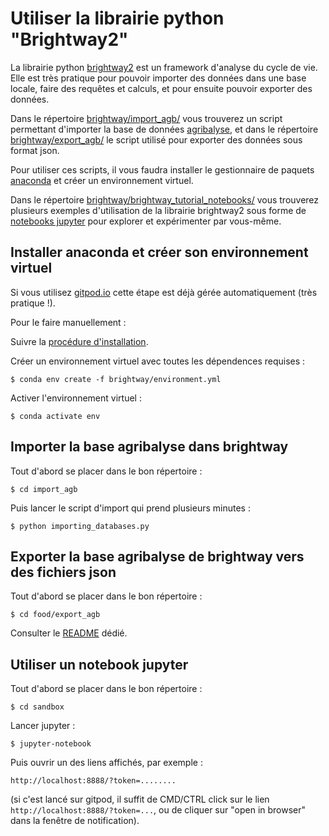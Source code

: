 # Utiliser la librairie python "Brightway2"

La librairie python [brightway2](https://brightway.dev/) est un framework
d'analyse du cycle de vie. Elle est très pratique pour pouvoir importer des
données dans une base locale, faire des requêtes et calculs, et pour ensuite
pouvoir exporter des données.

Dans le répertoire [brightway/import_agb/](import_agb/) vous trouverez
un script permettant d'importer la base de données
[agribalyse](https://agribalyse.ademe.fr/), et dans le répertoire
[brightway/export_agb/](export_agb/) le script utilisé pour exporter
des données sous format json.

Pour utiliser ces scripts, il vous faudra installer le gestionnaire de paquets
[anaconda](https://docs.conda.io/projects/conda/en/latest/) et créer un
environnement virtuel.

Dans le répertoire
[brightway/brightway_tutorial_notebooks/](brightway_tutorial_notebooks/)
vous trouverez plusieurs exemples d'utilisation de la librairie brightway2 sous
forme de [notebooks jupyter](https://jupyter.org/) pour explorer et expérimenter
par vous-même.

## Installer anaconda et créer son environnement virtuel

Si vous utilisez [gitpod.io](https://gitpod.io) cette étape est déjà gérée
automatiquement (très pratique !).

Pour le faire manuellement :

Suivre la [procédure d'installation](https://docs.conda.io/projects/conda/en/latest/user-guide/install/index.html).

Créer un environnement virtuel avec toutes les dépendences requises :

    $ conda env create -f brightway/environment.yml

Activer l'environnement virtuel :

    $ conda activate env

## Importer la base agribalyse dans brightway

Tout d'abord se placer dans le bon répertoire :

    $ cd import_agb

Puis lancer le script d'import qui prend plusieurs minutes :

    $ python importing_databases.py

## Exporter la base agribalyse de brightway vers des fichiers json

Tout d'abord se placer dans le bon répertoire :

    $ cd food/export_agb

Consulter le [README](food/export_agb/README.md) dédié.

## Utiliser un notebook jupyter

Tout d'abord se placer dans le bon répertoire :

    $ cd sandbox

Lancer jupyter :

    $ jupyter-notebook

Puis ouvrir un des liens affichés, par exemple :

    http://localhost:8888/?token=........

(si c'est lancé sur gitpod, il suffit de CMD/CTRL click sur le lien
`http://localhost:8888/?token=...`, ou de cliquer sur "open in browser" dans la
fenêtre de notification).
